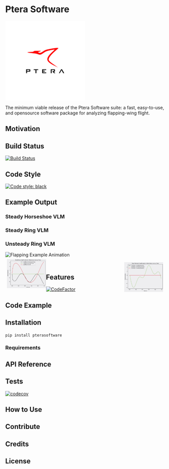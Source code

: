 # Ptera Software

<img src="docs/PteraSoftwareLogo.jpg" alt="Ptera Software Logo" width="50%" style="vertical-align:top">

The minimum viable release of the Ptera Software suite: a fast, easy-to-use, and opensource software package for analyzing flapping-wing flight.

## Motivation

## Build Status

[![Build Status](https://travis-ci.com/camUrban/PteraSoftware.svg?token=5y8sMbF86xTyULBZ2oZN&branch=master)](https://travis-ci.com/camUrban/PteraSoftware)

## Code Style

[![Code style: black](https://img.shields.io/badge/code%20style-black-000000.svg)](https://github.com/psf/black)

## Example Output

### Steady Horseshoe VLM

### Steady Ring VLM

### Unsteady Ring VLM

<img src="docs/FlappingExample.gif" alt="Flapping Example Animation" width="50%" style="vertical-align:top">
<div>
  <div style="padding:5px">
    <img src="docs/FlappingExampleForceOutputs.jpg" alt="Flapping Example Force Outputs" width="25%", style="float:left" padding="5%">
  </div>
  <div style="padding:5px">
    <img src="docs/FlappingExampleMomentOutputs.jpg" alt="Flapping Example Moment Outputs" width="25%", style="float:right" padding="5%">
  </div>
</div>

## Features

[![CodeFactor](https://www.codefactor.io/repository/github/camurban/pterasoftware/badge?s=4875aaea393d225294fb04c7f190d4a4419188b1)](https://www.codefactor.io/repository/github/camurban/pterasoftware)

## Code Example

## Installation

```pip install pterasoftware```

### Requirements

## API Reference

## Tests

[![codecov](https://codecov.io/gh/camUrban/PteraSoftware/branch/master/graph/badge.svg?token=DON88GF8IC)](https://codecov.io/gh/camUrban/PteraSoftware)

## How to Use

## Contribute

## Credits

## License
